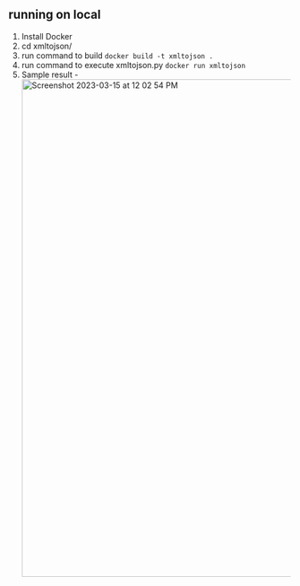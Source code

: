 ## running on local

1. Install Docker
2. cd xmltojson/
3. run command to build  ```docker build -t xmltojson .```
4. run command to execute xmltojson.py ```docker run xmltojson```
5. Sample result - <img width="887" alt="Screenshot 2023-03-15 at 12 02 54 PM" src="https://user-images.githubusercontent.com/96574271/225225674-757eb9ab-a599-4bc5-9f80-b410b7132b2b.png">
